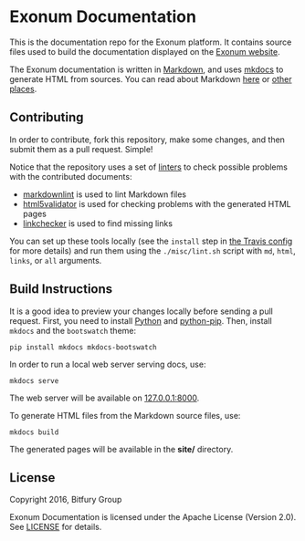 # Exonum Documentation

This is the documentation repo for the Exonum platform. It contains source files
used to build the documentation displayed on the [Exonum
website](http://exonum.com/).

The Exonum documentation is written in [Markdown](https://en.wikipedia.org/wiki/Markdown),
and uses [mkdocs](http://www.mkdocs.org/) to generate HTML from sources.
You can read about Markdown [here](https://guides.github.com/features/mastering-markdown/)
or [other](https://github.com/adam-p/markdown-here/wiki/Markdown-Cheatsheet)
[places](http://www.mkdocs.org/user-guide/writing-your-docs/).

## Contributing

In order to contribute, fork this repository, make some changes, and then submit
them as a pull request. Simple!

Notice that the repository uses a set of [linters][wiki:lint] to check possible
problems with the contributed documents:

- [markdownlint][mdl] is used to lint Markdown files
- [html5validator][html5validator] is used for checking problems with the
  generated HTML pages
- [linkchecker][linkchecker] is used to find missing links

You can set up these tools locally (see the `install` step in [the Travis config](.travis.yml)
for more details) and run them using the `./misc/lint.sh` script with `md`, `html`,
`links`, or `all` arguments.

## Build Instructions

It is a good idea to preview your changes locally before sending a pull request. 
First, you need to install [Python](http://python.org/) and [python-pip](https://pip.readthedocs.io/en/stable/installing/).
Then, install `mkdocs` and the `bootswatch` theme:
```
pip install mkdocs mkdocs-bootswatch
```

In order to run a local web server serving docs, use:
```
mkdocs serve
```
The web server will be available on [127.0.0.1:8000](http://127.0.0.1:8000/).

To generate HTML files from the Markdown source files, use:
```
mkdocs build
```
The generated pages will be available in the **site/** directory.

## License

Copyright 2016, Bitfury Group

Exonum Documentation is licensed under the Apache License (Version 2.0). See
[LICENSE](LICENSE) for details.

[wiki:lint]: https://en.wikipedia.org/wiki/Lint_(software)
[mdl]: https://github.com/mivok/markdownlint
[html5validator]: https://github.com/svenkreiss/html5validator
[linkchecker]: https://github.com/wummel/linkchecker
